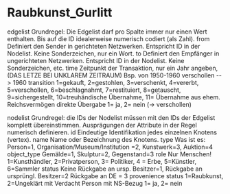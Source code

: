# Raubkunst_Gurlitt	
edgelist	Grundregel: Die Edgelist darf pro Spalte immer nur einen Wert enthalten. Bis auf die ID idealerweise numerisch codiert (als Zahl).
from	Definiert den Sender in gerichteten Netzwerken. Entspricht ID in der Nodelist. Keine Sonderzeichen, nur ein Wort.
to 	Definiert den Empfänger in ungerichteten Netzwerken. Entspricht ID in der Nodelist. Keine Sonderzeichen, etc. 
time	Zeitpunkt der Transaktion, nur ein Jahr angeben, (DAS LETZE BEI UNKLAREM ZEITRAUM) Bsp. von 1950-1960 verschollen --> 1960
transition	1=gekauft, 2=gestohlen, 3=verschenkt, 4=vererbt, 5=verschollen, 6=beschlagnahmt, 7=restituiert, 8=getauscht, 9=sichergestellt, 10=treuhändische Übernahme, 11= Übernahme aus ehem. Reichsvermögen
direkte Übergabe	1= ja, 2= nein (-> verschollen)
	
	
nodelist	Grundregel: die IDs der Nodelist müssen mit den IDs der Edgelist komplett übereinstimmen. Ausprägungen der Attribute in der Regel numerisch definieren.
id	Eindeutige Identifikation jedes einzelnen Knotens (vertex).
name	Name oder Bezeichnung des Knotens. 
type	Was ist es: Person=1, Organisation/Museum/Institution =2, Kunstwerk=3, Auktion=4
object_type	Gemälde=1, Skulptur=2, Gegenstand=3
role	Nur Menschen! 1=Kunsthändler, 2=Privatperson, 3= Politiker, 4 = Erbe, 5=Künstler, 6=Sammler
status	Keine Rückgabe an ursp. Besitzer=1, Rückgabe an ursprüngl. Besitzer=2 Rückgabe an DE = 3
provenience status	1=Raubkunst, 2=Ungeklärt mit Verdacht
Person mit NS-Bezug	1= ja, 2= nein
